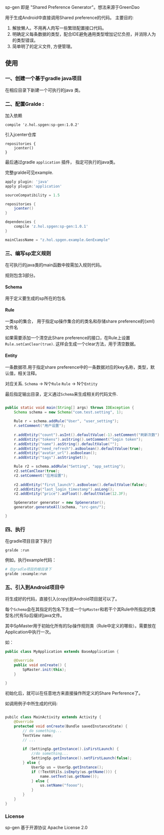 sp-gen 即是 "Shared Preference Generator"。想法来源于GreenDao

用于生成Android中直接调用Shared preference的代码。
主要目的:

1. 解放懒人。不用再人肉写一些繁琐配置接口代码。
2. 明确定义每条数据的类型，配合IDE避免通用类型增加记忆负担，并消除人为的类型错误。
3. 简单明了的定义文件, 方便管理。

## 使用

### 一、创建一个基于gradle java项目

在相应目录下新建一个可执行的java 类。

### 二、配置Gralde :

加入依赖

`compile 'z.hol.spgen:sp-gen:1.0.2'`

引入jcenter仓库

```
repositories {
    jcenter()
}
```

最后通过gradle `application` 插件， 指定可执行的java类。

完整gralde可见example.

```groovy
apply plugin: 'java'
apply plugin:'application'

sourceCompatibility = 1.5

repositories {
    jcenter()
}

dependencies {
    compile 'z.hol.spgen:sp-gen:1.0.1'
}

mainClassName = "z.hol.spgen.example.GenExample"
```

### 三、编写sp定义规则

在可执行的java类的main函数中按需加入规则代码。

规则包含3部分。

#### Schema 
用于定义要生成的sp所在的包名
    
#### Rule
一类sp的集合， 用于指定sp操作集合的的类名和存储share preference的(xml)文件名

如果需要添加一个清空此Share preference的接口，在Rule上设置`Rule.setCanClear(true)`.
这样会生成一个clear方法，用于清空数据。

#### Entity
一条数据项.用于指定share preference中的一条数据对应的key名称，类型，默认值，相关注释。

对应关系. 
`Schema` -> N个`Rule`
`Rule` -> N个`Entity`

最后指定输出目录，定义通过`Schema`来生成相关的代码文件.

```java

public static void main(String[] args) throws IOException {
    Schema schema = new Schema("com.test.setting", 1);
    
    Rule r = schema.addRule("User", "user_setting");
    r.setComment("用户设置");
    
    r.addEntity("count").asInt().defaultValue(-1).setComment("刷新次数");
    r.addEntity("tokens").asString().setComment("login token");
    r.addEntity("name").asString().defaultValue("");
    r.addEntity("need_refresh").asBoolean().defaultValue(true);
    r.addEntity("avatar_url").asBoolean();
    r.addEntity("tags").asStringSet();

    Rule r2 = schema.addRule("Setting", "app_setting");
    r2.setCanClear(true);
    r2.setComment("应用设置");
    
    r2.addEntity("first_launch").asBoolean().defaultValue(false);
    r2.addEntity("last_login_timestamp").asLong();
    r2.addEntity("price").asFloat().defaultValue(12.3F);

    SpGenerator generator = new SpGenerator();
    generator.generateAll(schema, "src-gen/");

}

```

### 四、执行

在gradle项目目录下执行
```
gralde :run
```

例如，执行example代码：

```bash
# 在gradle项目的根目录下
gralde :example:run
```


### 五、引入到Android项目中

将生成好的代码，直接引入(copy)到Android项目就可以了。

每个`Schema`会在其指定的包名下生成一个`SpMaster`和若干个其Rule中所指定的类型名(代有Sp后缀)的java文件。

其中SpMaster用于初始化所有的Sp操作规则类（Rule中定义的哪些）。需要放在Application中执行一次。

如：

```java
public class MyApplication extends BaseApplication {

    @Override
    public void onCreate() {
        SpMaster.init(this);
    }
    
}
```
初始化后，就可以在任意地方来直接操作所定义的Share Perference了。

如调用例子中所生成的代码:

```java

pubilc class MainActivity extends Activity {
    @Override
    protected void onCreate(Bundle savedInstanceState) {
        // do something...
        TextView name;
        // ...
        
        if (SettingSp.getInstance().isFirstLaunch) {
            //do something...
            SettingSp.getInstance().setFirstLaunch(false);
        } else {
            UserSp us = UserSp.getInstance();
            if (!TextUtils.isEmpty(us.getName())) {
                name.setText(us.getName());
            } else {
                us.setName("foooo");
            }
        }
    }
}
```

### License

sp-gen 基于开源协议 Apache License 2.0